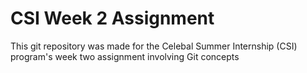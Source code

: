 # CSI Week 2 Assignment

This git repository was made for the Celebal Summer Internship (CSI) program's week two assignment involving Git concepts
